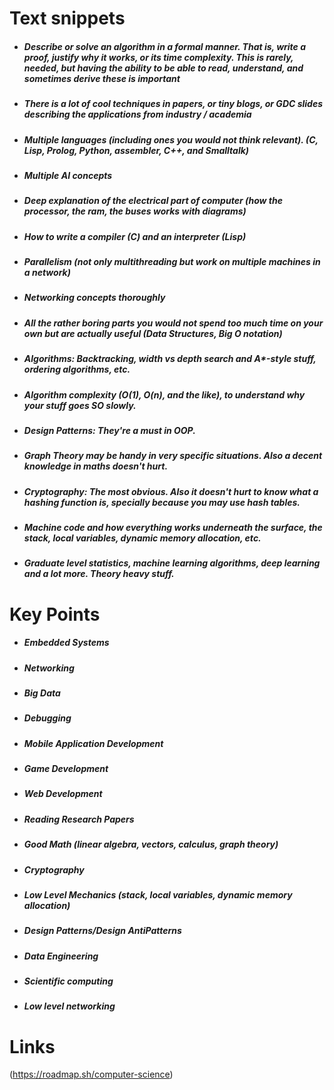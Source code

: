 # Text snippets

- ##### Describe or solve an algorithm in a formal manner. That is, write a proof, justify why it works, or its time complexity. This is rarely, needed, but having the ability to be able to read, understand, and sometimes derive these is important

- ##### There is a lot of cool techniques in papers, or tiny blogs, or GDC slides describing the applications from industry / academia

- ##### Multiple languages (including ones you would not think relevant). (C, Lisp, Prolog, Python, assembler, C++, and Smalltalk)

- ##### Multiple AI concepts

- ##### Deep explanation of the electrical part of computer (how the processor, the ram, the buses works with diagrams)

- ##### How to write a compiler (C) and an interpreter (Lisp)

- ##### Parallelism (not only multithreading but work on multiple machines in a network)

- ##### Networking concepts thoroughly

- ##### All the rather boring parts you would not spend too much time on your own but are actually useful (Data Structures, Big O notation)

- ##### Algorithms: Backtracking, width vs depth search and A*-style stuff, ordering algorithms, etc.

- ##### Algorithm complexity (O(1), O(n), and the like), to understand why your stuff goes SO slowly.

- ##### Design Patterns: They're a must in OOP.

- ##### Graph Theory may be handy in very specific situations. Also a decent knowledge in maths doesn't hurt.

- ##### Cryptography: The most obvious. Also it doesn't hurt to know what a hashing function is, specially because you may use hash tables.

- ##### Machine code and how everything works underneath the surface, the stack, local variables, dynamic memory allocation, etc.

- ##### Graduate level statistics, machine learning algorithms, deep learning and a lot more. Theory heavy stuff.

# Key Points

- ##### Embedded Systems

- ##### Networking

- ##### Big Data

- ##### Debugging

- ##### Mobile Application Development

- ##### Game Development

- ##### Web Development

- ##### Reading Research Papers

- ##### Good Math (linear algebra, vectors, calculus, graph theory)

- ##### Cryptography

- ##### Low Level Mechanics (stack, local variables, dynamic memory allocation)

- ##### Design Patterns/Design AntiPatterns

- ##### Data Engineering

- ##### Scientific computing

- ##### Low level networking
# Links
(https://roadmap.sh/computer-science)